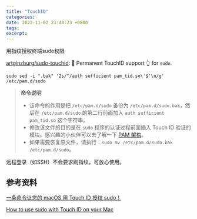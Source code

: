 ```yaml
---
title: "TouchID"
categories: 
date: 2022-11-02 23:48:23 +0800
tags: 
excerpt: 
---
```


用指纹授权终端sudo权限


[artginzburg/sudo-touchid](https://github.com/artginzburg/sudo-touchid#usage): 🍎 Permanent TouchID support 👆 for `sudo`.

```shell
sudo sed -i ".bak" '2s/^/auth sufficient pam_tid.so\'$'\n/g' /etc/pam.d/sudo
```

> **命令说明**
>
> - 该命令的作用是把 `/etc/pam.d/sudo` 备份为 `/etc/pam.d/sudo.bak`，然后在 `/etc/pam.d/sudo` 的第二行前面加入 `auth sufficient pam_tid.so` 这个字符串。
> - 修改该文件的目的是在 `sudo` 程序的认证过程前面插入 Touch ID 验证的模块。感兴趣的小伙伴可以去了解一下 [PAM 架构](http://www.infoq.com/cn/articles/wjl-linux-pluggable-authentication-module)。
> - 如果需要恢复原文件，请执行：`sudo mv /etc/pam.d/sudo.bak /etc/pam.d/sudo`。

远程登录（如SSH）不会要求刷指纹，可放心使用。

## 参考资料

[一条命令让您的 macOS 用 Touch ID 授权 sudo！](https://sspai.com/post/42038)

[How to use sudo with Touch ID on your Mac](https://www.imore.com/how-use-sudo-your-mac-touch-id)




